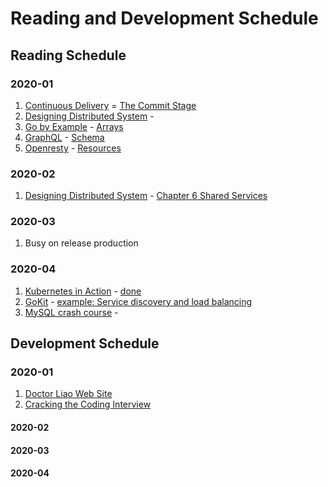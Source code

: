 # Reading and Development Schedule

## Reading Schedule

### 2020-01

1. [Continuous Delivery]() = [The Commit Stage]()
1. [Designing Distributed System]() - []()
1. [Go by Example]() - [Arrays]()
1. [GraphQL](https://graphql.org) - [Schema](https://graphql.org/learn/schema/)
1. [Openresty](https://openresty.org) - [Resources](https://openresty.org/en/resources.html)

### 2020-02

1. [Designing Distributed System]() - [Chapter 6 Shared Services]()

### 2020-03

1. Busy on release production

### 2020-04

1. [Kubernetes in Action]() - [done]()
1. [GoKit](https://gokit.io/) - [example: Service discovery and load balancing]()
1. [MySQL crash course]() - []()

## Development Schedule

### 2020-01

1. [Doctor Liao Web Site]()
1. [Cracking the Coding Interview]()

#### 2020-02

#### 2020-03

#### 2020-04
